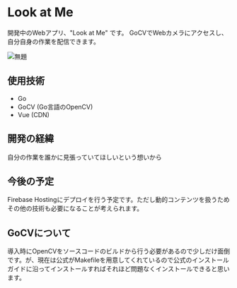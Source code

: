# Look at Me
開発中のWebアプリ、"Look at Me" です。
GoCVでWebカメラにアクセスし、自分自身の作業を配信できます。

![無題](https://user-images.githubusercontent.com/48623999/162592057-5f6adc9e-1c2f-4e25-ac28-6cd35a3f27a6.png)

## 使用技術
- Go
- GoCV (Go言語のOpenCV)
- Vue (CDN) 

## 開発の経緯
自分の作業を誰かに見張っていてほしいという想いから

## 今後の予定
Firebase Hostingにデプロイを行う予定です。ただし動的コンテンツを扱うためその他の技術も必要になることが考えられます。

## GoCVについて
導入時にOpenCVをソースコードのビルドから行う必要があるので少しだけ面倒です。が、現在は公式がMakefileを用意してくれているので公式のインストールガイドに沿ってインストールすればそれほど問題なくインストールできると思います。
